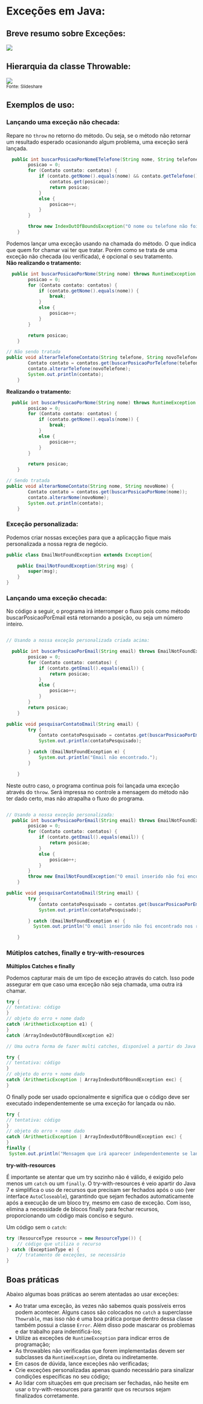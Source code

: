 # Exceções em Java:

## Breve resumo sobre Exceções:

![](/assets/excecoes.png)

## Hierarquia da classe Throwable:
![](https://image.slidesharecdn.com/java13excecoes-1228391273316874-8/95/java-13-excecoes-35-728.jpg?cb=1233320054)  
<sub>Fonte: Slideshare</sub>

## Exemplos de uso:

### Lançando uma exceção não checada:
Repare no `throw` no retorno do método. Ou seja, se o método não retornar um resultado esperado ocasionando algum problema, uma exceção será lançada.

```java
  public int buscarPosicaoPorNomeETelefone(String nome, String telefone) {
        posicao = 0;
        for (Contato contato: contatos) {
            if (contato.getNome().equals(nome) && contato.getTelefone().equals(telefone)) {
                contatos.get(posicao);
                return posicao;
            }
            else {
                posicao++;
            }
        }

        throw new IndexOutOfBoundsException("O nome ou telefone não foi encontrado nos registros.");
    }
```

Podemos lançar uma exceção usando na chamada do método. O que indica que quem for chamar vai ter que tratar. Porém como se trata de uma exceção não checada (ou verificada), é opcional o seu tratamento.  
**Não realizando o tratamento:**

```java
  public int buscarPosicaoPorNome(String nome) throws RuntimeException {
        posicao = 0;
        for (Contato contato: contatos) {
            if (contato.getNome().equals(nome)) {
                break;
            }
            else {
                posicao++;
            }
        }

        return posicao;
    }

// Não sendo tratada
public void alterarTelefoneContato(String telefone, String novoTelefone) {
        Contato contato = contatos.get(buscarPosicaoPorTelefone(telefone));
        contato.alterarTelefone(novoTelefone);
        System.out.println(contato);
    }
```
**Realizando o tratamento:**
```java
  public int buscarPosicaoPorNome(String nome) throws RuntimeException {
        posicao = 0;
        for (Contato contato: contatos) {
            if (contato.getNome().equals(nome)) {
                break;
            }
            else {
                posicao++;
            }
        }

        return posicao;
    }

// Sendo tratada
public void alterarNomeContato(String nome, String novoNome) {
        Contato contato = contatos.get(buscarPosicaoPorNome(nome));
        contato.alterarNome(novoNome);
        System.out.println(contato);
    }
```

### Exceção personalizada:
Podemos criar nossas exceções para que a aplicaçção fique mais personalizada a nossa regra de negócio.
```java
public class EmailNotFoundException extends Exception{

    public EmailNotFoundException(String msg) {
        super(msg);
    }
}

```

### Lançando uma exceção checada:

No código a seguir, o programa irá interromper o fluxo pois como método buscarPosicaoPorEmail está retornando a posição, ou seja um número inteiro.
```java

// Usando a nossa exceção personalizada criada acima:

  public int buscarPosicaoPorEmail(String email) throws EmailNotFoundException {
        posicao = 0;
        for (Contato contato: contatos) {
            if (contato.getEmail().equals(email)) {
                return posicao;
            }
            else {
                posicao++;
            }
        }
        return posicao;
    }

public void pesquisarContatoEmail(String email) {
        try {
            Contato contatoPesquisado = contatos.get(buscarPosicaoPorEmail(email));
            System.out.println(contatoPesquisado);

        } catch (EmailNotFoundException e) {
            System.out.println("Email não encontrado.");
        }

    }
```
Neste outro caso, o programa continua pois foi lançada uma exceção através do `throw`. Será impressa no controle a mensagem do método não ter dado certo, mas não atrapalha o fluxo do programa.
```java

// Usando a nossa exceção personalizada:
  public int buscarPosicaoPorEmail(String email) throws EmailNotFoundException {
        posicao = 0;
        for (Contato contato: contatos) {
            if (contato.getEmail().equals(email)) {
                return posicao;
            }
            else {
                posicao++;
            }
        }
        throw new EmailNotFoundException("O email inserido não foi encontrado nos registros.");
    }

public void pesquisarContatoEmail(String email) {
        try {
            Contato contatoPesquisado = contatos.get(buscarPosicaoPorEmail(email));
            System.out.println(contatoPesquisado);

        } catch (EmailNotFoundException e) {
          System.out.println("O email inserido não foi encontrado nos registros.");

    }
```

### Mútiplos catches, finally e try-with-resources  

**Múltiplos Catches e finally**  

Podemos capturar mais de um tipo de exceção através do catch. Isso pode assegurar em que caso uma exceção não seja chamada, uma outra irá chamar. 

```java
try {
// tentativa: código
}
// objeto do erro + nome dado 
catch (ArithmeticException e1) {
}
catch (ArrayIndexOutOfBoundException e2) 

// Uma outra forma de fazer multi catches, disponível a partir do Java 7:

try {
// tentativa: código
}
// objeto do erro + nome dado 
catch (ArithmeticException | ArrayIndexOutOfBoundException exc) {
}
```
O finally pode ser usado opcionalmente e significa que o código deve ser executado independentemente se uma exceção for lançada ou não. 

```java
try {
// tentativa: código
}
// objeto do erro + nome dado 
catch (ArithmeticException | ArrayIndexOutOfBoundException exc) {
}
finally {
 System.out.println("Mensagem que irá aparecer independentemente se lançar exceção ou não.");
```

**try-with-resources**  

É importante se atentar que um try sozinho não é válido, é exigido pelo menos um `catch` ou um `finally`.
O try-with-resources é veio apartir do Java 7 e simplifica o uso de recursos que precisam ser fechados após o uso (ver interface `AutoCloseable`), garantindo que sejam fechados automaticamente após a execução de um bloco try, mesmo em caso de exceção. 
Com isso, elimina a necessidade de blocos finally para fechar recursos, proporcionando um código mais conciso e seguro.

Um código sem o `catch`:
```java
try (ResourceType resource = new ResourceType()) {
    // código que utiliza o recurso
} catch (ExceptionType e) {
    // tratamento de exceções, se necessário
}

```

## Boas práticas
Abaixo algumas boas práticas ao serem atentadas ao usar exceções:
* Ao tratar uma exceção, às vezes não sabemos quais possíveis erros podem acontecer. Alguns casos são colocados no `catch` a superclasse `Thowrable`, mas isso não é uma boa prática porque dentro dessa classe também possui a classe `Error`. Além disso
  pode mascarar os problemas e dar trabalho para indentificá-los;
* Utilize as exceções de `RuntimeException` para indicar erros de programação;
* As throwables não verificadas que forem implementadas devem ser subclasses da `RuntimeException`, direta ou indiretamente.
* Em casos de dúvida, lance exceções não verificadas;
* Crie exceções personalizadas apenas quando necessário para sinalizar condições específicas no seu código;
* Ao lidar com situações em que precisam ser fechadas, não hesite em usar o try-with-resources para garantir que os recursos sejam finalizados corretamente.
